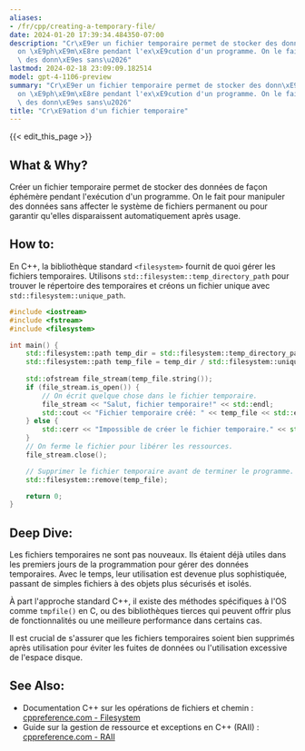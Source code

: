 ```yaml
---
aliases:
- /fr/cpp/creating-a-temporary-file/
date: 2024-01-20 17:39:34.484350-07:00
description: "Cr\xE9er un fichier temporaire permet de stocker des donn\xE9es de fa\xE7\
  on \xE9ph\xE9m\xE8re pendant l'ex\xE9cution d'un programme. On le fait pour manipuler\
  \ des donn\xE9es sans\u2026"
lastmod: 2024-02-18 23:09:09.182514
model: gpt-4-1106-preview
summary: "Cr\xE9er un fichier temporaire permet de stocker des donn\xE9es de fa\xE7\
  on \xE9ph\xE9m\xE8re pendant l'ex\xE9cution d'un programme. On le fait pour manipuler\
  \ des donn\xE9es sans\u2026"
title: "Cr\xE9ation d'un fichier temporaire"
---
```


{{< edit_this_page >}}

## What & Why?

Créer un fichier temporaire permet de stocker des données de façon éphémère pendant l'exécution d'un programme. On le fait pour manipuler des données sans affecter le système de fichiers permanent ou pour garantir qu'elles disparaissent automatiquement après usage.

## How to:

En C++, la bibliothèque standard `<filesystem>` fournit de quoi gérer les fichiers temporaires. Utilisons `std::filesystem::temp_directory_path` pour trouver le répertoire des temporaires et créons un fichier unique avec `std::filesystem::unique_path`.

```C++
#include <iostream>
#include <fstream>
#include <filesystem>

int main() {
    std::filesystem::path temp_dir = std::filesystem::temp_directory_path();
    std::filesystem::path temp_file = temp_dir / std::filesystem::unique_path();
    
    std::ofstream file_stream(temp_file.string());
    if (file_stream.is_open()) {
        // On écrit quelque chose dans le fichier temporaire.
        file_stream << "Salut, fichier temporaire!" << std::endl;
        std::cout << "Fichier temporaire créé: " << temp_file << std::endl;
    } else {
        std::cerr << "Impossible de créer le fichier temporaire." << std::endl;
    }
    // On ferme le fichier pour libérer les ressources.
    file_stream.close();

    // Supprimer le fichier temporaire avant de terminer le programme.
    std::filesystem::remove(temp_file);

    return 0;
}
```

## Deep Dive:

Les fichiers temporaires ne sont pas nouveaux. Ils étaient déjà utiles dans les premiers jours de la programmation pour gérer des données temporaires. Avec le temps, leur utilisation est devenue plus sophistiquée, passant de simples fichiers à des objets plus sécurisés et isolés.

À part l'approche standard C++, il existe des méthodes spécifiques à l'OS comme `tmpfile()` en C, ou des bibliothèques tierces qui peuvent offrir plus de fonctionnalités ou une meilleure performance dans certains cas.

Il est crucial de s'assurer que les fichiers temporaires soient bien supprimés après utilisation pour éviter les fuites de données ou l'utilisation excessive de l'espace disque.

## See Also:

- Documentation C++ sur les opérations de fichiers et chemin : [cppreference.com - Filesystem](https://en.cppreference.com/w/cpp/filesystem)
- Guide sur la gestion de ressource et exceptions en C++ (RAII) : [cppreference.com - RAII](https://en.cppreference.com/w/cpp/language/raii)
